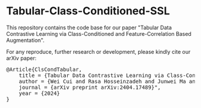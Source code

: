 # Tabular-Class-Conditioned-SSL

This repository contains the code base for our paper "Tabular Data Contrastive Learning via Class-Conditioned and Feature-Correlation Based Augmentation".

For any reproduce, further research or development, please kindly cite our arXiv paper:
<pre>
@Article{ClsCondTabular, 
    title = {Tabular Data Contrastive Learning via Class-Conditioned and Feature-Correlation Based Augmentation}, 
    author = {Wei Cui and Rasa Hosseinzadeh and Junwei Ma and Tongzi Wu and Yi Sui and Keyvan Golestan}, 
    journal = {arXiv preprint arXiv:2404.17489}", 
    year = {2024}
}
</pre>
